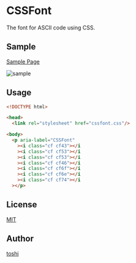 ﻿CSSFont
=======

The font for ASCII code using CSS.



## Sample
[Sample Page](https://k08045kk.github.io/CSSFont/sample/index.html)

![sample](https://user-images.githubusercontent.com/36192561/118573668-f90cce00-b7bd-11eb-94b7-83f3864729d0.png)



## Usage
```html
<!DOCTYPE html>

<head>
  <link rel="stylesheet" href="cssfont.css"/>

<body>
  <p aria-label="CSSFont"
    ><i class="cf cf43"></i
    ><i class="cf cf53"></i
    ><i class="cf cf53"></i
    ><i class="cf cf46"></i
    ><i class="cf cf6f"></i
    ><i class="cf cf6e"></i
    ><i class="cf cf74"></i
  ></p>
```



## License
[MIT](https://github.com/k08045kk/CSSFont/blob/master/LICENSE)



## Author
[toshi](https://github.com/k08045kk)



